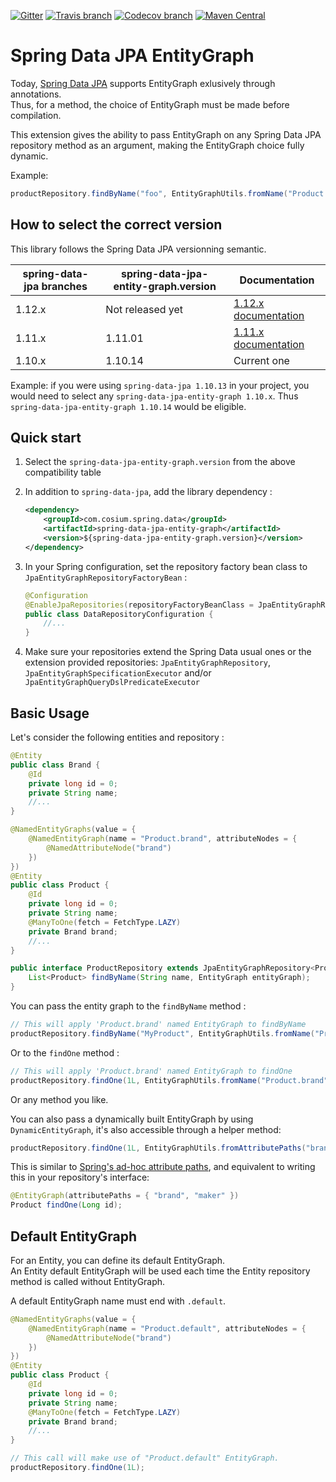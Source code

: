 [![Gitter](https://badges.gitter.im/Cosium/spring-data-jpa-entity-graph.svg)](https://gitter.im/Cosium/spring-data-jpa-entity-graph?utm_source=badge&utm_medium=badge&utm_campaign=pr-badge)
[![Travis branch](https://img.shields.io/travis/Cosium/spring-data-jpa-entity-graph/1.10.x.svg)](https://travis-ci.org/Cosium/spring-data-jpa-entity-graph)
[![Codecov branch](https://img.shields.io/codecov/c/github/Cosium/spring-data-jpa-entity-graph/1.10.x.svg)](https://codecov.io/gh/Cosium/spring-data-jpa-entity-graph)
[![Maven Central](https://img.shields.io/maven-central/v/com.cosium.spring.data/spring-data-jpa-entity-graph.svg)](http://search.maven.org/#search%7Cgav%7C1%7Cg%3A%22com.cosium.spring.data%22%20AND%20a%3A%22spring-data-jpa-entity-graph%22)

# Spring Data JPA EntityGraph

Today, [Spring Data JPA](https://github.com/spring-projects/spring-data-jpa) supports EntityGraph exlusively through annotations.  
Thus, for a method, the choice of EntityGraph must be made before compilation.  

This extension gives the ability to pass EntityGraph on any Spring Data JPA repository method as an argument, making the EntityGraph choice fully dynamic.

Example:
```java
productRepository.findByName("foo", EntityGraphUtils.fromName("Product.brand"));
```

## How to select the correct version

This library follows the Spring Data JPA versionning semantic.

spring-data-jpa branches | spring-data-jpa-entity-graph.version | Documentation
---------------------------- | --------------- | -----------------
1.12.x | Not released yet | [1.12.x documentation](https://github.com/Cosium/spring-data-jpa-entity-graph/blob/master/README.md)
1.11.x | 1.11.01 | [1.11.x documentation](https://github.com/Cosium/spring-data-jpa-entity-graph/blob/1.11.x/README.md)
1.10.x | 1.10.14 | Current one

Example: if you were using `spring-data-jpa 1.10.13` in your project, you would need to select any `spring-data-jpa-entity-graph 1.10.x`. Thus `spring-data-jpa-entity-graph 1.10.14` would be eligible.

## Quick start
1. Select the `spring-data-jpa-entity-graph.version` from the above compatibility table
2. In addition to `spring-data-jpa`, add the library dependency :
    
    ```xml
    <dependency>
        <groupId>com.cosium.spring.data</groupId>
        <artifactId>spring-data-jpa-entity-graph</artifactId>
        <version>${spring-data-jpa-entity-graph.version}</version>
    </dependency>
    ```
3. In your Spring configuration, set the repository factory bean class to `JpaEntityGraphRepositoryFactoryBean` :
    
    ```java
    @Configuration
    @EnableJpaRepositories(repositoryFactoryBeanClass = JpaEntityGraphRepositoryFactoryBean.class)
    public class DataRepositoryConfiguration {
        //...
    }
    ```
4. Make sure your repositories extend the Spring Data usual ones or the extension provided repositories: 
`JpaEntityGraphRepository`, `JpaEntityGraphSpecificationExecutor` and/or `JpaEntityGraphQueryDslPredicateExecutor`

## Basic Usage

Let's consider the following entities and repository :
```java
@Entity
public class Brand {
    @Id
    private long id = 0;
    private String name;
    //...
}
```
```java
@NamedEntityGraphs(value = {
    @NamedEntityGraph(name = "Product.brand", attributeNodes = {
        @NamedAttributeNode("brand")
    })
})
@Entity
public class Product {
    @Id
    private long id = 0;
    private String name;
    @ManyToOne(fetch = FetchType.LAZY)
    private Brand brand;
    //...
}	
```
```java
public interface ProductRepository extends JpaEntityGraphRepository<Product, Long> {
    List<Product> findByName(String name, EntityGraph entityGraph);
}
```

You can pass the entity graph to the `findByName` method :
```java
// This will apply 'Product.brand' named EntityGraph to findByName
productRepository.findByName("MyProduct", EntityGraphUtils.fromName("Product.brand"));
```

Or to the `findOne` method :
```java
// This will apply 'Product.brand' named EntityGraph to findOne
productRepository.findOne(1L, EntityGraphUtils.fromName("Product.brand"));
```

Or any method you like.

You can also pass a dynamically built EntityGraph by using `DynamicEntityGraph`, it's also accessible through a helper method:

```java
productRepository.findOne(1L, EntityGraphUtils.fromAttributePaths("brand", "maker"));
```

This is similar to [Spring's ad-hoc attribute paths](http://docs.spring.io/spring-data/jpa/docs/current/reference/html/#repositories.query-methods.query-property-expressions),
and equivalent to writing this in your repository's interface:
```java
@EntityGraph(attributePaths = { "brand", "maker" })
Product findOne(Long id);
```

## Default EntityGraph

For an Entity, you can define its default EntityGraph.  
An Entity default EntityGraph will be used each time the Entity repository method is called without EntityGraph.  

A default EntityGraph name must end with `.default`. 

```java
@NamedEntityGraphs(value = {
    @NamedEntityGraph(name = "Product.default", attributeNodes = {
        @NamedAttributeNode("brand")
    })
})
@Entity
public class Product {
    @Id
    private long id = 0;
    private String name;
    @ManyToOne(fetch = FetchType.LAZY)
    private Brand brand;
    //...
}	
```
```java
// This call will make use of "Product.default" EntityGraph.
productRepository.findOne(1L);
```
